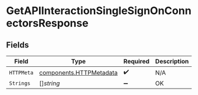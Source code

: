 # GetAPIInteractionSingleSignOnConnectorsResponse


## Fields

| Field                                                              | Type                                                               | Required                                                           | Description                                                        |
| ------------------------------------------------------------------ | ------------------------------------------------------------------ | ------------------------------------------------------------------ | ------------------------------------------------------------------ |
| `HTTPMeta`                                                         | [components.HTTPMetadata](../../models/components/httpmetadata.md) | :heavy_check_mark:                                                 | N/A                                                                |
| `Strings`                                                          | []*string*                                                         | :heavy_minus_sign:                                                 | OK                                                                 |